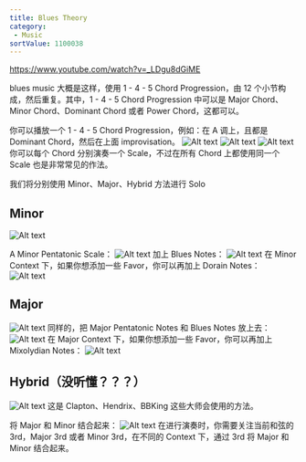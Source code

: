 ```yaml
---
title: Blues Theory
category:
 - Music
sortValue: 1100038
---
```


https://www.youtube.com/watch?v=_LDgu8dGiME

blues music 大概是这样，使用 1 - 4 - 5 Chord Progression，由 12 个小节构成，然后重复。其中，1 - 4 - 5 Chord Progression 中可以是 Major Chord、Minor Chord、Dominant Chord 或者 Power Chord，这都可以。

你可以播放一个 1 - 4 - 5 Chord Progression，例如：在 A 调上，且都是 Dominant Chord，然后在上面 improvisation。
![Alt text](image.png)
![Alt text](image-1.png)
![Alt text](image-2.png)
你可以每个 Chord 分别演奏一个 Scale，不过在所有 Chord 上都使用同一个 Scale 也是非常常见的作法。

我们将分别使用 Minor、Major、Hybrid 方法进行 Solo

## Minor

![Alt text](image-3.png)

A Minor Pentatonic Scale：
![Alt text](image-4.png)
加上 Blues Notes：
![Alt text](image-5.png)
在 Minor Context 下，如果你想添加一些 Favor，你可以再加上 Dorain Notes：
![Alt text](image-7.png)

## Major

![Alt text](image-6.png)
同样的，把 Major Pentatonic Notes 和 Blues Notes 放上去：
![Alt text](image-8.png)
在 Major Context 下，如果你想添加一些 Favor，你可以再加上 Mixolydian Notes：
![Alt text](image-9.png)

## Hybrid（没听懂？？？）

![Alt text](image-10.png)
这是 Clapton、Hendrix、BBKing 这些大师会使用的方法。

将 Major 和 Minor 结合起来：
![Alt text](image-11.png)
在进行演奏时，你需要关注当前和弦的 3rd，Major 3rd 或者 Minor 3rd，在不同的 Context 下，通过 3rd 将 Major 和 Minor 结合起来。
